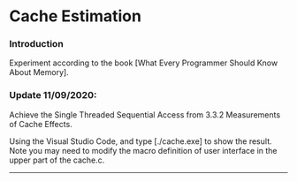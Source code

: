 # Cache Estimation

### Introduction
Experiment according to the book [What Every Programmer Should Know About Memory].

### Update 11/09/2020:
Achieve the Single Threaded Sequential Access from 3.3.2 Measurements of Cache Effects.

Using the Visual Studio Code, and type [./cache.exe] to show the result. 
Note you may need to modify the macro definition of user interface
in the upper part of the cache.c.


----------------------------------------------------------------------